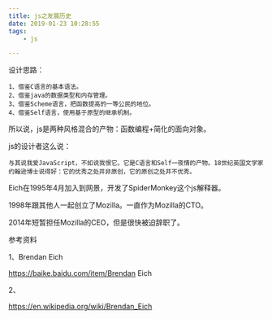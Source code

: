 ```yaml
---
title: js之发展历史
date: 2019-01-23 10:28:55
tags:
	- js

---
```




设计思路：

```
1、借鉴C语言的基本语法。
2、借鉴java的数据类型和内存管理。
3、借鉴Scheme语言，把函数提高的一等公民的地位。
4、借鉴Self语言，使用基于原型的继承机制。
```

所以说，js是两种风格混合的产物：函数编程+简化的面向对象。

js的设计者这么说：

```
与其说我爱JavaScript，不如说我恨它。它是C语言和Self一夜情的产物。18世纪英国文学家约翰逊博士说得好：它的优秀之处并非原创，它的原创之处并不优秀。
```



Eich在1995年4月加入到网景，开发了SpiderMonkey这个js解释器。

1998年跟其他人一起创立了Mozilla。一直作为Mozilla的CTO。

2014年短暂担任Mozilla的CEO，但是很快被迫辞职了。



参考资料

1、Brendan Eich

https://baike.baidu.com/item/Brendan Eich

2、

https://en.wikipedia.org/wiki/Brendan_Eich